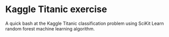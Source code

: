 # Kaggle Titanic exercise

A quick bash at the Kaggle Titanic classification problem using SciKit Learn random forest machine learning algorithm.

